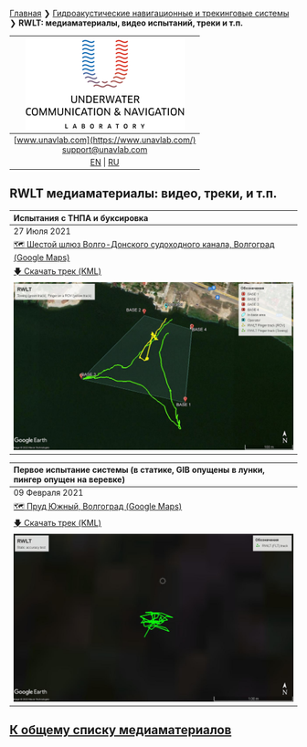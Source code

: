 [Главная](/README_RU) ❯ [Гидроакустические навигационные и трекинговые системы](/navigation_and_tracking_systems_ru) ❯ **RWLT: медиаматериалы, видео испытаний, треки и т.п.**

| ![logo](/documentation/sm_logo.png) |
| :---: |
| [www.unavlab.com](https://www.unavlab.com/) <br/> [support@unavlab.com](mailto:support@unavlab.com) |
| [EN](\documentation\EN\RWLT\media) \| [RU](\documentation\RU\RWLT\media) |

## RWLT медиаматериалы: видео, треки, и т.п.

| Испытания с ТНПА и буксировка |
| :--- |
| 27 Июля 2021 |
| [🗺 Шестой шлюз Волго-Донского судоходного канала, Волгоград (Google Maps)](https://goo.gl/maps/rmktnCWcauE4HbcZ6) |
| [🡇 Скачать трек (KML)](/documentation/RWLT_Tracks_27_JUL_2021_06-48-42.kml) |
| ![](/documentation/RWLT_Tracks_27_JUL_2021_06-48-42.jpg) |

| Первое испытание системы (в статике, GIB опущены в лунки, пингер опущен на веревке) |
| :--- | 
| 09 Февраля 2021 |
| [🗺 Пруд Южный, Волгоград (Google Maps)](https://goo.gl/maps/8hZFEP7M3Z8YtdAo6) |
| [🡇 Скачать трек (KML)](/documentation/09-02-2021_RWLT_static_ice.kml) |
| ![](/documentation/09-02-2021_RWLT_static_ice.jpg) |


## [К общему списку медиаматериалов](/../../media_videos_ru)
